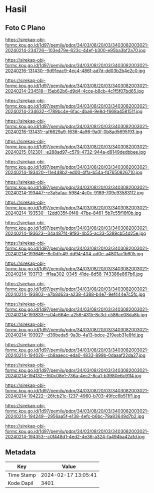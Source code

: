 # Hasil

## Foto C Plano

https://sirekap-obj-formc.kpu.go.id/1d97/pemilu/pdpr/34/03/08/20/03/3403082003021-20240214-234726--103e479e-623c-44ef-b300-e95ba3bf2a70.jpg

https://sirekap-obj-formc.kpu.go.id/1d97/pemilu/pdpr/34/03/08/20/03/3403082003021-20240216-131430--9d91eac9-4ec4-486f-ad7d-dd03b2b4e2c0.jpg

https://sirekap-obj-formc.kpu.go.id/1d97/pemilu/pdpr/34/03/08/20/03/3403082003021-20240214-234518--15eb62b6-d9d4-4cce-b8cb-4c1f5f07bd65.jpg

https://sirekap-obj-formc.kpu.go.id/1d97/pemilu/pdpr/34/03/08/20/03/3403082003021-20240214-234632--f789bc4e-6fac-4ba6-9e8d-f668a458151f.jpg

https://sirekap-obj-formc.kpu.go.id/1d97/pemilu/pdpr/34/03/08/20/03/3403082003021-20240216-131431--af6629a9-f636-4a96-9a0f-0b8ad5695f93.jpg

https://sirekap-obj-formc.kpu.go.id/1d97/pemilu/pdpr/34/03/08/20/03/3403082003021-20240215-012301--e288ad97-c579-4732-944a-d9149dedbbee.jpg

https://sirekap-obj-formc.kpu.go.id/1d97/pemilu/pdpr/34/03/08/20/03/3403082003021-20240214-193420--11e448b2-ed00-4ffa-b54a-fd7650826710.jpg

https://sirekap-obj-formc.kpu.go.id/1d97/pemilu/pdpr/34/03/08/20/03/3403082003021-20240214-193447--e3a5afaa-5984-4c0c-9189-709c935831f2.jpg

https://sirekap-obj-formc.kpu.go.id/1d97/pemilu/pdpr/34/03/08/20/03/3403082003021-20240214-193530--12dd035f-0f48-47be-8461-5b7c55f16f0b.jpg

https://sirekap-obj-formc.kpu.go.id/1d97/pemilu/pdpr/34/03/08/20/03/3403082003021-20240214-193623--34a487f4-9f93-4b55-ac33-5389cb54d25e.jpg

https://sirekap-obj-formc.kpu.go.id/1d97/pemilu/pdpr/34/03/08/20/03/3403082003021-20240214-193646--8c0dfc49-dd94-4ff4-ad0e-a4801ac1b605.jpg

https://sirekap-obj-formc.kpu.go.id/1d97/pemilu/pdpr/34/03/08/20/03/3403082003021-20240214-193713--ff1aa302-0345-41de-8d58-743386e867b6.jpg

https://sirekap-obj-formc.kpu.go.id/1d97/pemilu/pdpr/34/03/08/20/03/3403082003021-20240214-193803--a7b8d62a-a238-4388-b4e7-9ef444e7c5fc.jpg

https://sirekap-obj-formc.kpu.go.id/1d97/pemilu/pdpr/34/03/08/20/03/3403082003021-20240214-193833--c04c664e-a258-4315-8c3d-c586ce08da8b.jpg

https://sirekap-obj-formc.kpu.go.id/1d97/pemilu/pdpr/34/03/08/20/03/3403082003021-20240214-193927--d39beda5-9a3b-4a13-bdce-219eeb31e8fd.jpg

https://sirekap-obj-formc.kpu.go.id/1d97/pemilu/pdpr/34/03/08/20/03/3403082003021-20240214-194026--cb8aaecc-eda0-4833-899b-0daaaf22da27.jpg

https://sirekap-obj-formc.kpu.go.id/1d97/pemilu/pdpr/34/03/08/20/03/3403082003021-20240214-194132--f60c08e1-736a-4ec2-8ca1-b3980e6c91f4.jpg

https://sirekap-obj-formc.kpu.go.id/1d97/pemilu/pdpr/34/03/08/20/03/3403082003021-20240214-194222--26fcb21c-1237-4960-b703-49fcc6b511f1.jpg

https://sirekap-obj-formc.kpu.go.id/1d97/pemilu/pdpr/34/03/08/20/03/3403082003021-20240214-194249--2956aa5f-e138-4efc-b6bc-79a83649d7b2.jpg

https://sirekap-obj-formc.kpu.go.id/1d97/pemilu/pdpr/34/03/08/20/03/3403082003021-20240214-194353--c0f448d1-4ed2-4e36-a324-fa494ba42a1d.jpg


## Metadata

| Key        | Value               |
| ---------- | ------------------- |
| Time Stamp | 2024-02-17 13:05:41 |
| Kode Dapil | 3401                |



